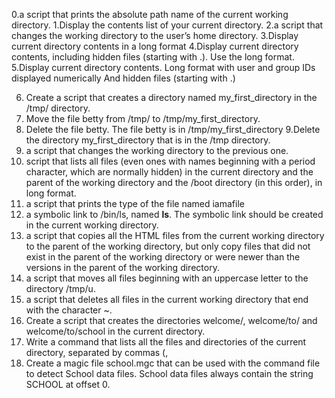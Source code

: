 0.a script that prints the absolute path name of the current working directory.
1.Display the contents list of your current directory.
2.a script that changes the working directory to the user’s home directory.
3.Display current directory contents in a long format
4.Display current directory contents, including hidden files (starting with .). Use the long format.
5.Display current directory contents.
Long format
with user and group IDs displayed numerically
And hidden files (starting with .)

6. Create a script that creates a directory named my_first_directory in the /tmp/ directory.
7. Move the file betty from /tmp/ to /tmp/my_first_directory.
8. Delete the file betty.
The file betty is in /tmp/my_first_directory
9.Delete the directory my_first_directory that is in the /tmp directory.
10. a script that changes the working directory to the previous one.
11.  script that lists all files (even ones with names beginning with a period character, which are normally hidden) in the current directory and the parent of the working directory and the /boot directory (in this order), in long format.
12.  a script that prints the type of the file named iamafile
13.  a symbolic link to /bin/ls, named __ls__. The symbolic link should be created in the current working directory.
14.  a script that copies all the HTML files from the current working directory to the parent of the working directory, but only copy files that did not exist in the parent of the working directory or were newer than the versions in the parent of the working directory.
15.  a script that moves all files beginning with an uppercase letter to the directory /tmp/u.
16.  a script that deletes all files in the current working directory that end with the character ~.
17.  Create a script that creates the directories welcome/, welcome/to/ and welcome/to/school in the current directory.
18.  Write a command that lists all the files and directories of the current directory, separated by commas (,
19.  Create a magic file school.mgc that can be used with the command file to detect School data files. School data files always contain the string SCHOOL at offset 0.
